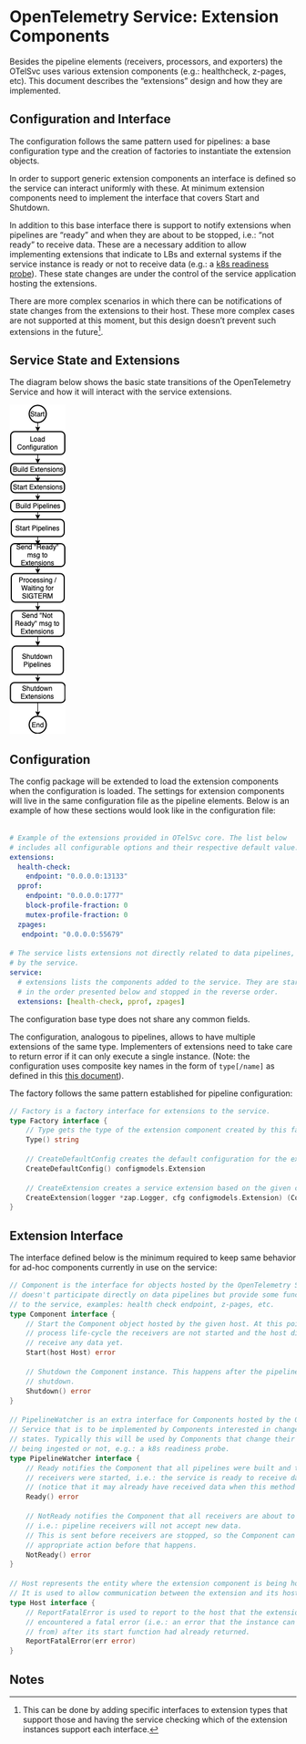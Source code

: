 # OpenTelemetry Service: Extension Components

Besides the pipeline elements (receivers, processors, and exporters) the OTelSvc
uses various extension components (e.g.: healthcheck, z-pages, etc). 
This document describes the “extensions” design and how they are implemented.

## Configuration and Interface

The configuration follows the same pattern used for pipelines: a base 
configuration type and the creation of factories to instantiate the extension 
objects.

In order to support generic extension components an interface is defined 
so the service can interact uniformly with these. At minimum extension components
need to implement the interface that covers Start and Shutdown. 

In addition to this base interface there is support to notify extensions when 
pipelines are “ready” and when they are about to be stopped, i.e.: “not ready” 
to receive data. These are a necessary addition to allow implementing extensions 
that indicate to LBs and external systems if the service instance is ready or 
not to receive data 
(e.g.: a [k8s readiness probe](https://kubernetes.io/docs/tasks/configure-pod-container/configure-liveness-readiness-probes/#define-readiness-probes)). 
These state changes are under the control of the service application hosting 
the extensions.

There are more complex scenarios in which there can be notifications of state 
changes from the extensions to their host. These more complex cases are not 
supported at this moment, but this design doesn’t prevent such extensions in the
future[^1].


## Service State and Extensions

The diagram below shows the basic state transitions of the OpenTelemetry Service 
and how it will interact with the service extensions.

![ServiceLifeCycle](images/design-service-lifecycle.png)


## Configuration

The config package will be extended to load the extension components when the 
configuration is loaded. The settings for extension components will live in the 
same configuration file as the pipeline elements. Below is an example of how 
these sections would look like in the configuration file:

```yaml

# Example of the extensions provided in OTelSvc core. The list below
# includes all configurable options and their respective default value.
extensions:
  health-check:
    endpoint: "0.0.0.0:13133"
  pprof:
    endpoint: "0.0.0.0:1777"
    block-profile-fraction: 0
    mutex-profile-fraction: 0
  zpages:
   endpoint: "0.0.0.0:55679"

# The service lists extensions not directly related to data pipelines, but used
# by the service.
service:
  # extensions lists the components added to the service. They are started
  # in the order presented below and stopped in the reverse order.
  extensions: [health-check, pprof, zpages]
```

The configuration base type does not share any common fields.

The configuration, analogous to pipelines, allows to have multiple extensions of
the same type. Implementers of extensions need to take care to return error 
if it can only execute a single instance. (Note: the configuration uses composite
key names in the form of `type[/name]` 
as defined in this [this document](https://docs.google.com/document/d/1GWOzV0H0RTN1adiwo7fTmkjfCATDDFGuOB4jp3ldCc8/edit#)).

The factory follows the same pattern established for pipeline configuration:

```go
// Factory is a factory interface for extensions to the service.
type Factory interface {
    // Type gets the type of the extension component created by this factory.
    Type() string 

    // CreateDefaultConfig creates the default configuration for the extension.
    CreateDefaultConfig() configmodels.Extension

    // CreateExtension creates a service extension based on the given config.
    CreateExtension(logger *zap.Logger, cfg configmodels.Extension) (Component, error)
}
```


## Extension Interface

The interface defined below is the minimum required to keep same behavior for 
ad-hoc components currently in use on the service:

```go
// Component is the interface for objects hosted by the OpenTelemetry Service that
// doesn't participate directly on data pipelines but provide some functionality
// to the service, examples: health check endpoint, z-pages, etc.
type Component interface {
    // Start the Component object hosted by the given host. At this point in the
    // process life-cycle the receivers are not started and the host did not
    // receive any data yet.
    Start(host Host) error 

    // Shutdown the Component instance. This happens after the pipelines were
    // shutdown.
    Shutdown() error
}

// PipelineWatcher is an extra interface for Components hosted by the OpenTelemetry
// Service that is to be implemented by Components interested in changes to pipeline
// states. Typically this will be used by Components that change their behavior if data is
// being ingested or not, e.g.: a k8s readiness probe.
type PipelineWatcher interface {
    // Ready notifies the Component that all pipelines were built and the
    // receivers were started, i.e.: the service is ready to receive data
    // (notice that it may already have received data when this method is called).
    Ready() error 

    // NotReady notifies the Component that all receivers are about to be stopped,
    // i.e.: pipeline receivers will not accept new data.
    // This is sent before receivers are stopped, so the Component can take any
    // appropriate action before that happens.
    NotReady() error
}

// Host represents the entity where the extension component is being hosted. 
// It is used to allow communication between the extension and its host.
type Host interface {
    // ReportFatalError is used to report to the host that the extension
    // encountered a fatal error (i.e.: an error that the instance can't recover
    // from) after its start function had already returned.
    ReportFatalError(err error)
}
```

## Notes

[^1]:
     This can be done by adding specific interfaces to extension types that support 
     those and having the service checking which of the extension instances support 
     each interface.
